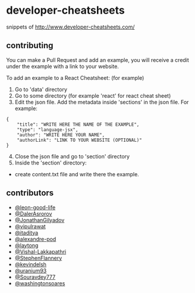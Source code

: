 # developer-cheatsheets
snippets of http://www.developer-cheatsheets.com/

## contributing
You can make a Pull Request and add an example, 
you will receive a credit under the example with a link to your website.

To add an example to a React Cheatsheet: (for example)

1. Go to 'data' directory
2. Go to some directory (for example 'react' for react cheat sheet)
3. Edit the json file. Add the metadata inside 'sections' in the json file. For example:
```
{
    "title": "WRITE HERE THE NAME OF THE EXAMPLE",
    "type": "language-jsx",
    "author": "WRITE HERE YOUR NAME",
    "authorLink": "LINK TO YOUR WEBSITE (OPTIONAL)"
}
```
4. Close the json file and go to 'section' directory
5. Inside the 'section' directory:
-  create content.txt file and write there the example.



## contributors
- [@leon-good-life](https://github.com/leon-good-life)
- [@DalerAsrorov](https://github.com/DalerAsrorov)
- [@JonathanGilyadov](https://github.com/JonathanGilyadov)
- [@vipulrawat](https://github.com/vipulrawat)
- [@itaditya](https://github.com/itaditya)
- [@alexandre-pod](https://github.com/alexandre-pod)
- [@laytong](https://github.com/laytong)
- [@Vishal-Lakkapathri](https://github.com/Vishal-Lakkapathri)
- [@StephenFlannery](https://github.com/StephenFlannery)
- [@kevindelsh](https://github.com/kevindelsh)
- [@uranium93](https://github.com/uranium93)
- [@Souravdey777](https://github.com/Souravdey777)
- [@washingtonsoares](https://github.com/washingtonsoares)
